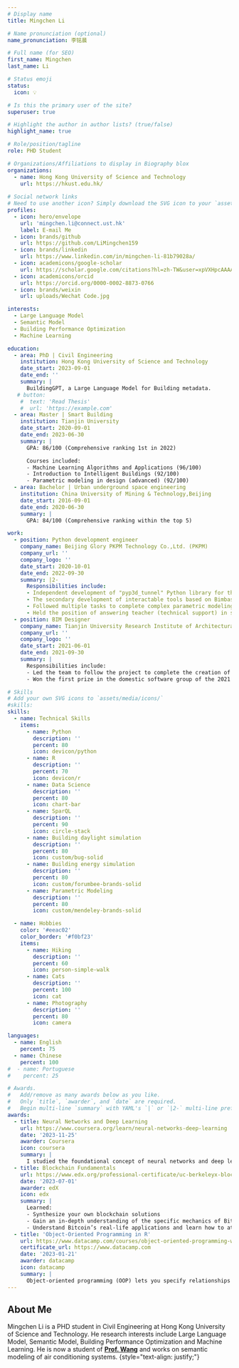 ```yaml
---
# Display name
title: Mingchen Li

# Name pronunciation (optional)
name_pronunciation: 李铭晨

# Full name (for SEO)
first_name: Mingchen
last_name: Li

# Status emoji
status:
  icon: 💡

# Is this the primary user of the site?
superuser: true

# Highlight the author in author lists? (true/false)
highlight_name: true

# Role/position/tagline
role: PHD Student

# Organizations/Affiliations to display in Biography blox
organizations:
  - name: Hong Kong University of Science and Technology
    url: https://hkust.edu.hk/
    
# Social network links
# Need to use another icon? Simply download the SVG icon to your `assets/media/icons/` folder.
profiles:
  - icon: hero/envelope
    url: 'mingchen.li@connect.ust.hk'
    label: E-mail Me
  - icon: brands/github
    url: https://github.com/LiMingchen159
  - icon: brands/linkedin
    url: https://www.linkedin.com/in/mingchen-li-81b79028a/
  - icon: academicons/google-scholar
    url: https://scholar.google.com/citations?hl=zh-TW&user=xpVXHpcAAAAJ
  - icon: academicons/orcid
    url: https://orcid.org/0000-0002-8873-0766
  - icon: brands/weixin
    url: uploads/Wechat Code.jpg

interests:
  - Large Language Model
  - Semantic Model
  - Building Performance Optimization
  - Machine Learning

education:
  - area: PhD | Civil Engineering
    institution: Hong Kong University of Science and Technology
    date_start: 2023-09-01
    date_end: ''
    summary: |
      BuildingGPT, a Large Language Model for Building metadata.
   # button:
    #  text: 'Read Thesis'
    #  url: 'https://example.com'
  - area: Master | Smart Building
    institution: Tianjin University
    date_start: 2020-09-01
    date_end: 2023-06-30
    summary: |
      GPA: 86/100 (Comprehensive ranking 1st in 2022)

      Courses included:
      - Machine Learning Algorithms and Applications (96/100)
      - Introduction to Intelligent Buildings (92/100)
      - Parametric modeling in design (advanced) (92/100)
  - area: Bachelor | Urban underground space engineering
    institution: China University of Mining & Technology,Beijing
    date_start: 2016-09-01
    date_end: 2020-06-30
    summary: |
      GPA: 84/100 (Comprehensive ranking within the top 5)

work:
  - position: Python development engineer
    company_name: Beijing Glory PKPM Technology Co.,Ltd. (PKPM)
    company_url: ''
    company_logo: ''
    date_start: 2020-10-01
    date_end: 2022-09-30
    summary: |2-
      Responsibilities include:
      - Independent development of "pyp3d_tunnel" Python library for the project;
      - The secondary development of interactable tools based on Bimbase and PYP3D libraries;
      - Followed multiple tasks to complete complex parametric modeling work;
      - Held the position of answering teacher (technical support) in several competitions;
  - position: BIM Designer
    company_name: Tianjin University Research Institute of Architectural Design and Urban Planning Co.,Ltd. (AATU)
    company_url: ''
    company_logo: ''
    date_start: 2021-06-01
    date_end: 2021-09-30
    summary: |
      Responsibilities include:
      - Led the team to follow the project to complete the creation of architecture, structure, and comprehensive pipeline model in the BIM model;
      - Won the first prize in the domestic software group of the 2021 BIM Technology Application Innovation Labor Competition based on the project.

# Skills
# Add your own SVG icons to `assets/media/icons/`
#skills:
skills:
  - name: Technical Skills
    items:
      - name: Python
        description: ''
        percent: 80
        icon: devicon/python
      - name: R
        description: ''
        percent: 70
        icon: devicon/r
      - name: Data Science
        description: ''
        percent: 80
        icon: chart-bar
      - name: SparQL
        description: ''
        percent: 90
        icon: circle-stack
      - name: Building daylight simulation
        description: ''
        percent: 80
        icon: custom/bug-solid
      - name: Building energy simulation
        description: ''
        percent: 80
        icon: custom/forumbee-brands-solid
      - name: Parametric Modeling
        description: ''
        percent: 80
        icon: custom/mendeley-brands-solid

  - name: Hobbies
    color: '#eeac02'
    color_border: '#f0bf23'
    items:
      - name: Hiking
        description: ''
        percent: 60
        icon: person-simple-walk
      - name: Cats
        description: ''
        percent: 100
        icon: cat
      - name: Photography
        description: ''
        percent: 80
        icon: camera

languages:
  - name: English
    percent: 75
  - name: Chinese
    percent: 100
#  - name: Portuguese
#    percent: 25

# Awards.
#   Add/remove as many awards below as you like.
#   Only `title`, `awarder`, and `date` are required.
#   Begin multi-line `summary` with YAML's `|` or `|2-` multi-line prefix and indent 2 spaces below.
awards:
  - title: Neural Networks and Deep Learning
    url: https://www.coursera.org/learn/neural-networks-deep-learning
    date: '2023-11-25'
    awarder: Coursera
    icon: coursera
    summary: |
      I studied the foundational concept of neural networks and deep learning. By the end, I was familiar with the significant technological trends driving the rise of deep learning; build, train, and apply fully connected deep neural networks; implement efficient (vectorized) neural networks; identify key parameters in a neural network’s architecture; and apply deep learning to your own applications.
  - title: Blockchain Fundamentals
    url: https://www.edx.org/professional-certificate/uc-berkeleyx-blockchain-fundamentals
    date: '2023-07-01'
    awarder: edX
    icon: edx
    summary: |
      Learned:
      - Synthesize your own blockchain solutions
      - Gain an in-depth understanding of the specific mechanics of Bitcoin
      - Understand Bitcoin’s real-life applications and learn how to attack and destroy Bitcoin, Ethereum, smart contracts and Dapps, and alternatives to Bitcoin’s Proof-of-Work consensus algorithm
  - title: 'Object-Oriented Programming in R'
    url: https://www.datacamp.com/courses/object-oriented-programming-with-s3-and-r6-in-r
    certificate_url: https://www.datacamp.com
    date: '2023-01-21'
    awarder: datacamp
    icon: datacamp
    summary: |
      Object-oriented programming (OOP) lets you specify relationships between functions and the objects that they can act on, helping you manage complexity in your code. This is an intermediate level course, providing an introduction to OOP, using the S3 and R6 systems. S3 is a great day-to-day R programming tool that simplifies some of the functions that you write. R6 is especially useful for industry-specific analyses, working with web APIs, and building GUIs.
---
```


## About Me

Mingchen Li is a PHD student in Civil Engineering at Hong Kong University of Science and Technology. He research interests include Large Language Model, Semantic Model, Building Performance Optimization and Machine Learning. He is now a student of **[Prof. Wang](https://walterzwang.github.io/)** and works on semantic modeling of air conditioning systems.
{style="text-align: justify;"}